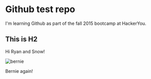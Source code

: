 # Github test repo

I'm learning Github as part of the fall 2015 bootcamp at HackerYou.

## This is H2

Hi Ryan and Snow!

![bernie](http://giphy.com/gifs/laughing-alec-baldwin-M5hBbHalNyaHe)

Bernie again!